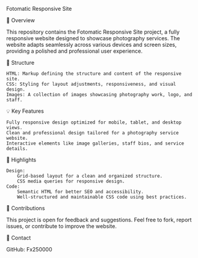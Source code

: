 Fotomatic Responsive Site

📝 Overview

This repository contains the Fotomatic Responsive Site project, a fully responsive website designed to showcase photography services. The website adapts seamlessly across various devices and screen sizes, providing a polished and professional user experience.

📂 Structure

    HTML: Markup defining the structure and content of the responsive site.
    CSS: Styling for layout adjustments, responsiveness, and visual design.
    Images: A collection of images showcasing photography work, logo, and staff.

💡 Key Features

    Fully responsive design optimized for mobile, tablet, and desktop views.
    Clean and professional design tailored for a photography service website.
    Interactive elements like image galleries, staff bios, and service details.

🚀 Highlights

    Design:
        Grid-based layout for a clean and organized structure.
        CSS media queries for responsive design.
    Code:
        Semantic HTML for better SEO and accessibility.
        Well-structured and maintainable CSS code using best practices.

🤝 Contributions

This project is open for feedback and suggestions. Feel free to fork, report issues, or contribute to improve the website.

🔗 Contact

GitHub: Fx250000